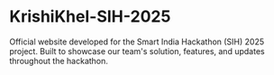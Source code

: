 # KrishiKhel-SIH-2025
Official website developed for the Smart India Hackathon (SIH) 2025 project. Built to showcase our team's solution, features, and updates throughout the hackathon.
